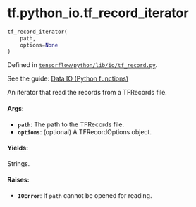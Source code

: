 <div itemscope itemtype="http://developers.google.com/ReferenceObject">
<meta itemprop="name" content="tf.python_io.tf_record_iterator" />
</div>

# tf.python_io.tf_record_iterator

``` python
tf_record_iterator(
    path,
    options=None
)
```



Defined in [`tensorflow/python/lib/io/tf_record.py`](https://www.tensorflow.org/code/tensorflow/python/lib/io/tf_record.py).

See the guide: [Data IO (Python functions)](../../../../api_guides/python/python_io.md)

An iterator that read the records from a TFRecords file.

#### Args:

* <b>`path`</b>: The path to the TFRecords file.
* <b>`options`</b>: (optional) A TFRecordOptions object.


#### Yields:

  Strings.


#### Raises:

* <b>`IOError`</b>: If `path` cannot be opened for reading.